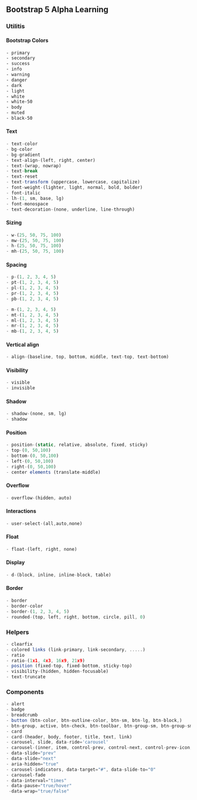 ## Bootstrap 5 Alpha Learning

### Utilitis

#### Bootstrap Colors
```html
- primary
- secondary
- success
- info 
- warning
- danger
- dark
- light
- white
- white-50
- body
- muted
- black-50
```

#### Text
```javaScript
- text-color
- bg-color
- bg-gradient
- text-align-(left, right, center)
- text-(wrap, nowrap)
- text-break
- text-reset
- text-transform (uppercase, lowercase, capitalize)
- font-weight-(lighter, light, normal, bold, bolder)
- font-italic
- lh-(1, sm, base, lg)
- font-monospace
- text-decoration-(none, underline, line-through)

```

#### Sizing
```javaScript
- w-(25, 50, 75, 100)
- mw-(25, 50, 75, 100)
- h-(25, 50, 75, 100)
- mh-(25, 50, 75, 100)

```

#### Spacing
```javaScript
- p-(1, 2, 3, 4, 5)
- pt-(1, 2, 3, 4, 5)
- pl-(1, 2, 3, 4, 5)
- pr-(1, 2, 3, 4, 5)
- pb-(1, 2, 3, 4, 5)

- m-(1, 2, 3, 4, 5)
- mt-(1, 2, 3, 4, 5)
- ml-(1, 2, 3, 4, 5)
- mr-(1, 2, 3, 4, 5)
- mb-(1, 2, 3, 4, 5)

```

#### Vertical align
```javaScript
- align-(baseline, top, bottom, middle, text-top, text-bottom)

```

#### Visibility
```javaScript
- visible
- invisible

```

#### Shadow
```javaScript
- shadow-(none, sm, lg)
- shadow

```

#### Position
```javaScript
- position-(static, relative, absolute, fixed, sticky)
- top-(0, 50,100)
- bottom-(0, 50,100)
- left-(0, 50,100)
- right-(0, 50,100)
- center elements (translate-middle)

```

#### Overflow
```javaScript
- overflow-(hidden, auto)

```

#### Interactions
```javaScript
- user-select-(all,auto,none)

```

#### Float
```javaScript
- float-(left, right, none)

```

#### Display
```javaScript
- d-(block, inline, inline-block, table)

```

#### Border
```javaScript
- border
- border-color
- border-(1, 2, 3, 4, 5)
- rounded-(top, left, right, bottom, circle, pill, 0)

```

### Helpers
```javaScript
- clearfix
- colored links (link-primary, link-secondary, .....)
- ratio
- ratio-(1x1, 4x3, 16x9, 21x9)
- position (fixed-top, fixed-bottom, sticky-top)
- visibility-(hidden, hidden-focusable)
- text-truncate

```

### Components
```javaScript
- alert
- badge
- breadcrumb
- button (btn-color, btn-outline-color, btn-sm, btn-lg, btn-block,)
- btn-group, active, btn-check, btn-toolbar, btn-group-sm, btn-group-sm, btn-group-vertical
- card
- card-(header, body, footer, title, text, link)
- carousel, slide, data-ride='carousel'
- carousel-(inner, item, control-prev, control-next, control-prev-icon, control-next-icon)
- data-slide="prev"
- data-slide="next"
- aria-hidden="true"
- carousel-indicators, data-target="#", data-slide-to="0"
- carousel-fade
- data-interval="times"
- data-pause="true/hover"
 -data-wrap="true/false"


```
